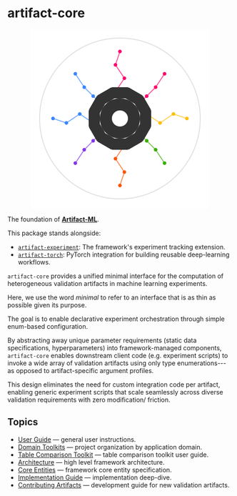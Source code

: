 # artifact-core

<p align="center">
  <img src="assets/artifact_ml_logo.svg" width="400" alt="Artifact-ML Logo">
</p>

The foundation of [**Artifact-ML**](https://github.com/vasileios-ektor-papoulias/artifact-ml/tree/main).

This package stands alongside:

- [`artifact-experiment`](https://github.com/vasileios-ektor-papoulias/artifact-ml/tree/main/artifact-experiment): The framework's experiment tracking extension.
- [`artifact-torch`](https://github.com/vasileios-ektor-papoulias/artifact-ml/tree/main/artifact-torch): PyTorch integration for building reusable deep-learning workflows.

`artifact-core` provides a unified minimal interface for the computation of heterogeneous validation artifacts in machine learning experiments.

Here, we use the word *minimal* to refer to an interface that is as thin as possible given its purpose.

The goal is to enable declarative experiment orchestration through simple enum-based configuration.

By abstracting away unique parameter requirements (static data specifications, hyperparameters) into framework-managed components, `artifact-core` enables downstream client code (e.g. experiment scripts) to invoke a wide array of validation artifacts using only type enumerations---as opposed to artifact-specific argument profiles.

This design eliminates the need for custom integration code per artifact, enabling generic experiment scripts that scale seamlessly across diverse validation requirements with zero modification/ friction.

## Topics

- [User Guide](user_guide.md) — general user instructions.
- [Domain Toolkits](domain_toolkits.md) — project organization by application domain.
- [Table Comparison Toolkit](table_comparison_toolkit.md) — table comparison toolkit user guide.
- [Architecture](architecture.md) — high level framework architecture.  
- [Core Entities](core_entities.md) — framework core entity specification.
- [Implementation Guide](implementation_guide.md) — implementation deep-dive.
- [Contributing Artifacts](contributing_artifacts.md) — development guide for new validation artifacts.